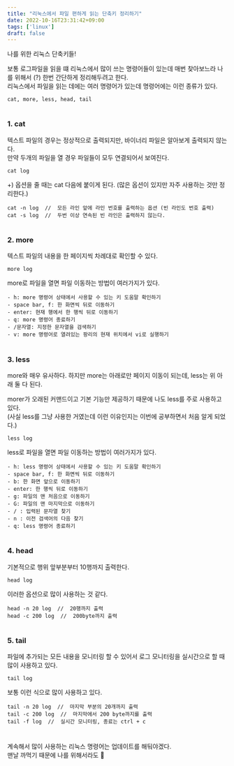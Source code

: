 ```yaml
---
title: "리눅스에서 파일 편하게 읽는 단축키 정리하기"
date: 2022-10-16T23:31:42+09:00
tags: ['linux']
draft: false
---
```

나를 위한 리눅스 단축키들!
<!--more--> 
보통 로그파일을 읽을 떄 리눅스에서 많이 쓰는 명령어들이 있는데 매번 찾아보느라 나를 위해서 (?) 한번 간단하게 정리해두려고 한다.   
리눅스에서 파일을 읽는 데에는 여러 명령어가 있는데 명령어에는 이런 종류가 있다.
```
cat, more, less, head, tail
```

#
### 1. cat

텍스트 파일의 경우는 정상적으로 출력되지만, 바이너리 파일은 알아보게 출력되지 않는다.   
만약 두개의 파일을 열 경우 파일들이 모두 연결되어서 보여진다.

``` 
cat log 
```

+) 옵션을 줄 때는 cat 다음에 붙이게 된다. (많은 옵션이 있지만 자주 사용하는 것만 정리한다.)


```
cat -n log  //  모든 라인 앞에 라인 번호를 출력하는 옵션 (빈 라인도 번호 출력)
cat -s log  //  두번 이상 연속된 빈 라인은 출력하지 않는다.
```

#
### 2. more

텍스트 파일의 내용을 한 페이지씩 차례대로 확인할 수 있다.

``` 
more log 
```

more로 파일을 열면 파일 이동하는 방법이 여러가지가 있다.

```
- h: more 명령어 상태에서 사용할 수 있는 키 도움말 확인하기
- space bar, f: 한 화면씩 뒤로 이동하기
- enter: 현재 행에서 한 행씩 뒤로 이동하기
- q: more 명령어 종료하기
- /문자열: 지정한 문자열을 검색하기
- v: more 명령어로 열려있는 팡리의 현재 위치에서 vi로 실행하기
```

#
### 3. less
more와 매우 유사하다. 하지만 more는 아래로만 페이지 이동이 되는데, less는 위 아래 둘 다 된다.

morer가 오래된 커맨드이고 기본 기능만 제공하기 때문에 나도 less를 주로 사용하고 있다.   
(사실 less를 그냥 사용한 거였는데 이런 이유인지는 이번에 공부하면서 처음 알게 되었다.)

``` 
less log 
```

less로 파일을 열면 파일 이동하는 방법이 여러가지가 있다.

```
- h: less 명령어 상태에서 사용할 수 있는 키 도움말 확인하기
- space bar, f: 한 화면씩 뒤로 이동하기
- b: 한 화면 앞으로 이동하기
- enter: 한 행씩 뒤로 이동하기
- g: 파일의 맨 처음으로 이동하기
- G: 파일의 맨 마지막으로 이동하기
- / : 입력된 문자열 찾기
- n : 이전 검색어의 다음 찾기
- q: less 명령어 종료하기
```

#
### 4. head
기본적으로 행위 앞부분부터 10행까지 출력한다.

```
head log
```
이러한 옵션으로 많이 사용하는 것 같다.

```
head -n 20 log  //  20행까지 출력
head -c 200 log  //  200byte까지 출력
```

#
### 5. tail

파일에 추가되는 모든 내용을 모니터링 할 수 있어서 로그 모니터링을 실시간으로 할 때 많이 사용하고 있다.

```
tail log
```
보통 이런 식으로 많이 사용하고 있다.

```
tail -n 20 log  //  마지막 부분의 20개까지 출력
tail -c 200 log  //  마지막에서 200 byte까지를 출력
tail -f log  //  실시간 모니터링, 종료는 ctrl + c
```

#
계속해서 많이 사용하는 리눅스 명령어는 업데이트를 해둬야겠다.   
맨날 까먹기 때문에 나를 위해서라도 🥲